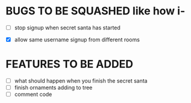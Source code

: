 # BUGS TO BE SQUASHED like how i-

- [ ] stop signup when secret santa has started
- [x] allow same username signup from different rooms


# FEATURES TO BE ADDED

- [ ] what should happen when you finish the secret santa
- [ ] finish ornaments adding to tree
- [ ] comment code
